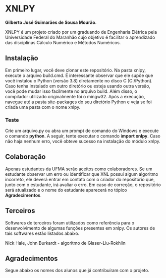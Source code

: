 # XNLPY

**Gilberto José Guimarães de Sousa Mourão.**

XNLPY é um projeto criado por um graduando de Engenharia Elétrica pela Universidade Federal do Maranhão cujo objetivo é facilitar o aprendizado das disciplinas Cálculo Numérico e Métodos Numéricos.

## Instalação

Em primeiro lugar, você deve clonar este repositório. Na pasta xnlpy, execute o arquivo build.cmd. É interessante observar que ele supõe que você instalou o Python (versão 3.8) diretamente no disco C (C:/Python). Caso tenha instalado em outro diretório ou esteja usando outra versão, você pode mudar isso facilmente no arquivo build. Além disso, o compilador utilizado originalmente foi o mingw32. Após a execução, navegue até a pasta site-packages do seu diretório Python e veja se foi criada uma pasta com o nome xnlpy.

### Teste

Crie um arquivo.py ou abra um prompt de comando do Windows e execute o comando **python**. A seguir, tente executar o comando **import xnlpy**. Caso não haja nenhum erro, você obteve sucesso na instalação do módulo xnlpy.

## Colaboração

Apenas estudantes da UFMA serão aceitos como colaboradores. Se um estudante observar um erro ou identificar que XNL possui algum algoritmo incorreto, ele deverá entrar em contato com o criador do repositório que, junto com o estudante, irá avaliar o erro. Em caso de correção, o repositório será atualizado e o nome do estudante aparecerá no tópico **Agradecimentos**.

## Terceiros

Softwares de terceiros foram utilizados como referência para o desenvolvimento de algumas funções presentes em xnlpy. Os autores de tais softwares estão listados abaixo.

Nick Hale, John Burkardt - algoritmo de Glaser-Liu-Rokhlin

## Agradecimentos

Segue abaixo os nomes dos alunos que já contribuíram com o projeto.